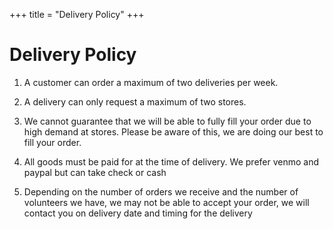 +++
title = "Delivery Policy"
+++

# Delivery Policy
1. A customer can order a maximum of two deliveries per week.
​
2. A delivery can only request a maximum of two stores.
​
3. We cannot guarantee that we will be able to fully fill your order due to high demand at stores.
Please be aware of this, we are doing our best to fill your order.
​
4. All goods must be paid for at the time of delivery.
We prefer venmo and paypal but can take check or cash
 
5. Depending on the number of orders we receive and the number of volunteers we have,
we may not be able to accept your order, we will contact you on delivery date and timing for the
delivery
